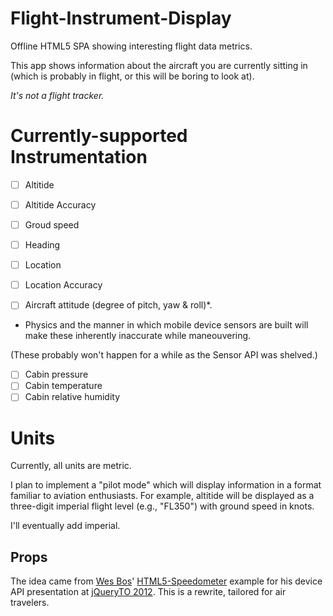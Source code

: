 Flight-Instrument-Display
=========================

Offline HTML5 SPA showing interesting flight data metrics.

This app shows information about the aircraft you are currently sitting in (which is probably in flight,
 or this will be boring to look at).

_It's not a flight tracker._

# Currently-supported Instrumentation
- [ ] Altitide
- [ ] Altitide Accuracy
- [ ] Groud speed
- [ ] Heading
- [ ] Location
- [ ] Location Accuracy

- [ ] Aircraft attitude (degree of pitch, yaw & roll)*.

* Physics and the manner in which mobile device sensors are built will make these inherently inaccurate while
 maneouvering.

(These probably won't happen for a while as the Sensor API was shelved.)
- [ ] Cabin pressure
- [ ] Cabin temperature
- [ ] Cabin relative humidity

# Units
Currently, all units are metric.

I plan to implement a "pilot mode" which will display information in a format familiar to
 aviation enthusiasts. For example, altitide will be displayed as a three-digit
 imperial flight level (e.g., "FL350") with ground speed in knots.

I'll eventually add imperial.

## Props
The idea came from [Wes Bos](https://twitter.com/wesbos)' [HTML5-Speedometer](https://github.com/wesbos/HTML5-Speedometer) example for his device API presentation at [jQueryTO 2012](http://jqueryto.com/).
 This is a rewrite, tailored for air travelers.
